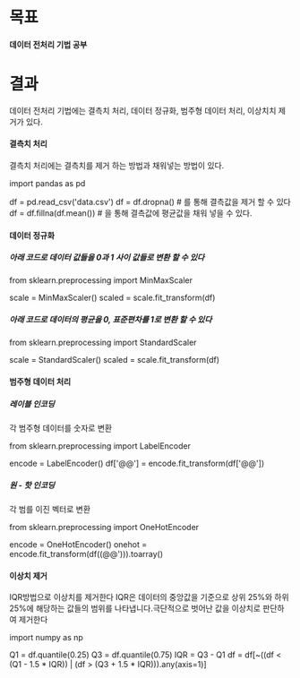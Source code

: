 
# 목표
#### 데이터 전처리 기법 공부

# 결과

데이터 전처리 기법에는 결측치 처리, 데이터 정규화, 범주형 데이터 처리, 이상치치 제거가 있다.

#### 결측치 처리
결측치 처리에는 결측치를 제거 하는 방법과 채워넣는 방법이 있다.

import pandas as pd

df = pd.read_csv('data.csv')
df = df.dropna()  # 를 통해 결측값을 제거 할 수 있다
df = df.fillna(df.mean()) # 을 통해 결측값에 평균값을 채워 넣을 수 있다.

#### 데이터 정규화
##### 아래 코드로 데이터 값들을 0과 1 사이 값들로 변환 할 수 있다

from sklearn.preprocessing import MinMaxScaler

scale = MinMaxScaler()
scaled = scale.fit_transform(df)


##### 아래 코드로 데이터의 평균을 0, 표준편차를 1로 변환 할 수 있다

from sklearn.preprocessing import StandardScaler

scale = StandardScaler()
scaled = scale.fit_transform(df)


#### 범주형 데이터 처리
##### 레이블 인코딩

각 범주형 데이터를 숫자로 변환

from sklearn.preprocessing import LabelEncoder

encode = LabelEncoder()
df['@@'] = encode.fit_transform(df['@@'])

##### 원 - 핫 인코딩
각 범를 이진 벡터로 변환

from sklearn.preprocessing import OneHotEncoder

encode = OneHotEncoder()
onehot = encode.fit_transform(df((@@'))).toarray()


#### 이상치 제거
IQR방법으로 이상치를 제거한다
IQR은 데이터의 중앙값을 기준으로 상위 25%와 하위 25%에 해당하는 값들의 범위를 나타냅니다.극단적으로 벗어난 값을 이상치로 판단하여 제거한다

import numpy as np  

Q1 = df.quantile(0.25) 
Q3 = df.quantile(0.75) 
IQR = Q3 - Q1 
df = df[~((df < (Q1 - 1.5 * IQR)) | (df > (Q3 + 1.5 * IQR))).any(axis=1)]



